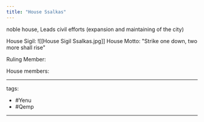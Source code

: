 ```yaml
---
title: "House Ssalkas"
---
```


noble house, Leads civil efforts (expansion and maintaining of the city)

House Sigil:
![[House Sigil Ssalkas.jpg]]
House Motto: "Strike one down, two more shall rise"

Ruling Member:

House members:

---
tags:
 - #Yenu 
 - #Qemp
---